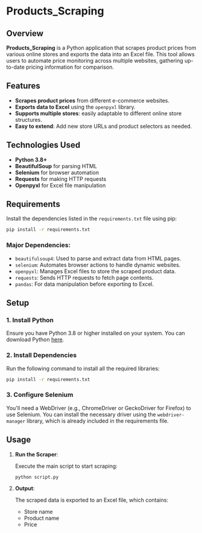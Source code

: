 # Products_Scraping

## Overview

**Products_Scraping** is a Python application that scrapes product prices from various online stores and exports the data into an Excel file. This tool allows users to automate price monitoring across multiple websites, gathering up-to-date pricing information for comparison.

## Features

- **Scrapes product prices** from different e-commerce websites.
- **Exports data to Excel** using the `openpyxl` library.
- **Supports multiple stores**: easily adaptable to different online store structures.
- **Easy to extend**: Add new store URLs and product selectors as needed.

## Technologies Used

- **Python 3.8+**
- **BeautifulSoup** for parsing HTML
- **Selenium** for browser automation
- **Requests** for making HTTP requests
- **Openpyxl** for Excel file manipulation

## Requirements

Install the dependencies listed in the `requirements.txt` file using pip:

```bash
pip install -r requirements.txt
```

### Major Dependencies:

- `beautifulsoup4`: Used to parse and extract data from HTML pages.
- `selenium`: Automates browser actions to handle dynamic websites.
- `openpyxl`: Manages Excel files to store the scraped product data.
- `requests`: Sends HTTP requests to fetch page contents.
- `pandas`: For data manipulation before exporting to Excel.

## Setup

### 1. Install Python

Ensure you have Python 3.8 or higher installed on your system. You can download Python [here](https://www.python.org/downloads/).

### 2. Install Dependencies

Run the following command to install all the required libraries:

```bash
pip install -r requirements.txt
```

### 3. Configure Selenium

You'll need a WebDriver (e.g., ChromeDriver or GeckoDriver for Firefox) to use Selenium. You can install the necessary driver using the `webdriver-manager` library, which is already included in the requirements file.

## Usage

1. **Run the Scraper**:

   Execute the main script to start scraping:

   ```bash
   python script.py
   ```

2. **Output**:

   The scraped data is exported to an Excel file, which contains:
   
   - Store name
   - Product name
   - Price
